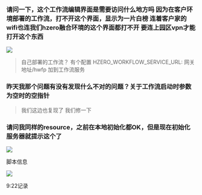 ### 请问一下，这个工作流编辑界面是需要访问什么地方吗 因为在客户环境部署的工作流，打不开这个界面，显示为一片白榜 连着客户家的wifi也连我们hzero融合环境的这个界面都打不开 要连上园区vpn才能打开这个东西
![](https://img2018.cnblogs.com/blog/1231979/201912/1231979-20191211092638155-244752987.png)


>自己部署的工作流？  有个配置  HZERO_WORKFLOW_SERVICE_URL: 网关地址/hwfp  加到工作流服务


### 昨天我那个问题有没有发现什么不对的问题？关于工作流启动时参数为空时的空指针

>我们这边也复现了 我们修一下


### 请问我同样的resource，之前在本地初始化都OK，但是现在初始化服务器就提示这个了
![](https://img2018.cnblogs.com/blog/1231979/201912/1231979-20191211092730209-1664621363.png)

脚本信息

![](https://img2018.cnblogs.com/blog/1231979/201912/1231979-20191211092751076-461608148.png)

9:22记录
